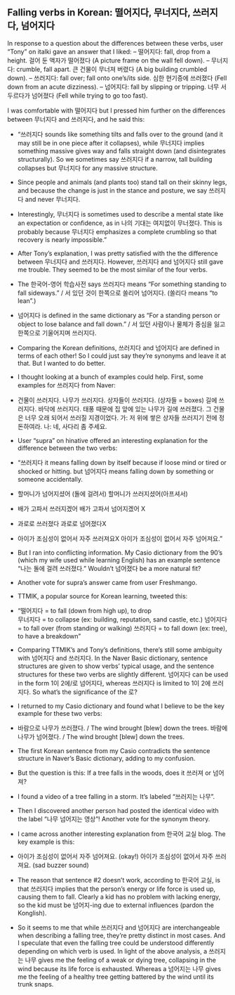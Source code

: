 ## Falling verbs in Korean: 떨어지다, 무너지다, 쓰러지다, 넘어지다
In response to a question about the differences between these verbs, user “Tony” on italki gave an answer that I liked:
– 떨어지다: fall, drop from a height. 걸어 둔 액자가 떨어졌다 (A picture frame on the wall fell down).
– 무너지다: crumble, fall apart. 큰 건물이 무너져 버렸다 (A big building crumbled down).
– 쓰러지다: fall over; fall onto one’s/its side. 심한 현기증에 쓰러졌다 (Fell down from an acute dizziness). 
– 넘어지다: fall by slipping or tripping. 너무 서두르다가 넘어졌다 (Fell while trying to go too fast).

I was comfortable with 떨어지다 but I pressed him further on the differences between 무너지다 and 쓰러지다, and he said this:
- “쓰러지다 sounds like something tilts and falls over to the ground (and it may still be in one piece after it collapses), while 무너지다 implies something massive gives way and falls straight down (and disintegrates structurally). So we sometimes say 쓰러지다 if a narrow, tall building collapses but 무너지다 for any massive structure.

- Since people and animals (and plants too) stand tall on their skinny legs, and because the change is just in the stance and posture, we say 쓰러지다 and never 무너지다.

- Interestingly, 무너지다 is sometimes used to describe a mental state like an expectation or confidence, as in 나의 기대는 여지없이 무너졌다.  This is probably because 무너지다 emphasizes a complete crumbling so that recovery is nearly impossible.”

- After Tony’s explanation, I was pretty satisfied with the the difference between 무너지다 and 쓰러지다. However, 쓰러지다 and 넘어지다 still gave me trouble. They seemed to be the most similar of the four verbs.

- The 한국어-영어 학습사전 says 쓰러지다 means “For something standing to fall sideways.” / 서 있던 것이 한쪽으로 쏠리어 넘어지다. (쏠리다 means “to lean”.)

- 넘어지다 is defined in the same dictionary as “For a standing person or object to lose balance and fall down.” / 서 있던 사람이나 물체가 중심을 잃고 한쪽으로 기울어지며 쓰러지다.

- Comparing the Korean definitions, 쓰러지다 and 넘어지다 are defined in terms of each other! So I could just say they’re synonyms and leave it at that. But I wanted to do better.
- I thought looking at a bunch of examples could help. First, some examples for 쓰러지다 from Naver:
- 건물이 쓰러지다.
  나무가 쓰러지다.
  상자들이 쓰러지다. (상자들 = boxes)
  길에 쓰러지다.
  바닥에 쓰러지다.
  태풍 때문에 집 앞에 있는 나무가 길에 쓰러졌다.
  그 건물은 너무 오래 되어서 쓰러질 지경이었다.
  가: 저 위에 쌓은 상자들 쓰러지기 전에 정돈하여라.
  나: 네, 사다리 좀 주세요.
- User “supra” on hinative offered an interesting explanation for the difference between the two verbs:
- “쓰러지다 it means falling down by itself because if loose mind or tired or shocked or hitting. but 넘어지다 means falling down by something or someone accidentally.
- 할머니가 넘어지셨어 (돌에 걸려서)
  할머니가 쓰러지셨어(아프셔서)
- 배가 고파서 쓰러지겠어
  배가 고파서 넘어지겠어 X
- 과로로 쓰러졌다
  과로로 넘어졌다X
- 아이가 조심성이 없어서 자주 쓰러져요X
  아이가 조심성이 없어서 자주 넘어져요.”
- But I ran into conflicting information. My Casio dictionary from the 90’s (which my wife used while learning English) has an example sentence “나는 돌에 걸려 쓰러졌다.” Wouldn’t 넘어졌다 be a more natural fit?
- Another vote for supra’s answer came from user Freshmango.
- TTMIK, a popular source for Korean learning, tweeted this:
- “떨어지다 = to fall (down from high up), to drop  
  무너지다 = to collapse (ex: building, reputation, sand castle, etc.) 
  넘어지다 = to fall over (from standing or walking) 
  쓰러지다 = to fall down (ex: tree), to have a breakdown”
- Comparing TTMIK’s and Tony’s definitions, there’s still some ambiguity with 넘어지다 and 쓰러지다. In the Naver Basic dictionary, sentence structures are given to show verbs’ typical usage, and the sentence structures for these two verbs are slightly different. 넘어지다 can be used in the form 1이 2에/로 넘어지다, whereas 쓰러지다 is limited to 1이 2에 쓰러지다. So what’s the significance of the 로?
- I returned to my Casio dictionary and found what I believe to be the key example for these two verbs:
- 바람으로 나무가 쓰러졌다. / The wind brought [blew] down the trees.
  바람에 나무가 넘어졌다. / The wind brought [blew] down the trees.
- The first Korean sentence from my Casio contradicts the sentence structure in Naver’s Basic dictionary, adding to my confusion.
- But the question is this: If a tree falls in the woods, does it 쓰러져 or 넘어져?
- I found a video of a tree falling in a storm. It’s labeled “쓰러지는 나무”.
- Then I discovered another person had posted the identical video with the label “나무 넘어지는 영상”! Another vote for the synonym theory.
- I came across another interesting explanation from 한국어 교실 blog. The key example is this:
- 아이가 조심성이 없어서 자주 넘어져요. (okay!)
  아이가 조심성이 없어서 자주 쓰러져요. (sad buzzer sound)
- The reason that sentence #2 doesn’t work, according to 한국어 교실, is that 쓰러지다 implies that the person’s energy or life force is used up, causing them to fall. Clearly a kid has no problem with lacking energy, so the kid must be 넘어지-ing due to external influences (pardon the Konglish).
- So it seems to me that while 쓰러지다 and 넘어지다 are interchangeable when describing a falling tree, they’re pretty distinct in most cases. And I speculate that even the falling tree could be understood differently depending on which verb is used. In light of the above analysis, a 쓰러지는 나무 gives me the feeling of a weak or dying tree, collapsing in the wind because its life force is exhausted. Whereas a 넘어지는 나무 gives me the feeling of a healthy tree getting battered by the wind until its trunk snaps.